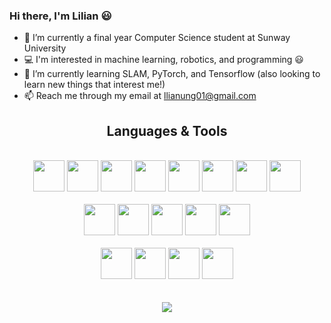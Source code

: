 ### Hi there, I'm Lilian 😃

- 🔭 I’m currently a final year Computer Science student at Sunway University
- 💻 I'm interested in machine learning, robotics, and programming 😃
- 🌱 I’m currently learning SLAM, PyTorch, and Tensorflow (also looking to learn new things that interest me!)
- 📫 Reach me through my email at llianung01@gmail.com

<div align="center">
<h2>Languages & Tools</h2><br>
<img height=50 src="https://cdn.jsdelivr.net/gh/devicons/devicon/icons/python/python-original.svg"/>  <img height=50 src="https://cdn.jsdelivr.net/gh/devicons/devicon/icons/java/java-original.svg"/>  <img height=50 src="https://cdn.jsdelivr.net/gh/devicons/devicon/icons/scala/scala-plain-wordmark.svg" /> <img height=50 src="https://cdn.jsdelivr.net/gh/devicons/devicon/icons/javascript/javascript-original.svg" />  <img height=50 src="https://cdn.jsdelivr.net/gh/devicons/devicon/icons/html5/html5-original.svg" />  <img height=50 src="https://cdn.jsdelivr.net/gh/devicons/devicon/icons/php/php-plain.svg" /> <img height=50 src="https://cdn.jsdelivr.net/gh/devicons/devicon/icons/css3/css3-original.svg" />  <img height=50 src="https://cdn.jsdelivr.net/gh/devicons/devicon/icons/mysql/mysql-original-wordmark.svg" />
<br><br>
<img height=50 src="https://cdn.jsdelivr.net/gh/devicons/devicon/icons/opencv/opencv-original-wordmark.svg" />  <img height=50 src="https://cdn.jsdelivr.net/gh/devicons/devicon/icons/pandas/pandas-original-wordmark.svg" />  <img height=50 src="https://cdn.jsdelivr.net/gh/devicons/devicon/icons/numpy/numpy-original-wordmark.svg" />  <img height=50 src="https://cdn.jsdelivr.net/gh/devicons/devicon/icons/arduino/arduino-original-wordmark.svg" />   <img height=50 src="https://cdn.jsdelivr.net/gh/devicons/devicon/icons/ubuntu/ubuntu-plain-wordmark.svg" />
<br><br>
<img height=50 src="https://cdn.jsdelivr.net/gh/devicons/devicon/icons/figma/figma-original.svg" />  <img height=50 src="https://cdn.jsdelivr.net/gh/devicons/devicon/icons/canva/canva-original.svg"/>  <img height=50 src="https://cdn.jsdelivr.net/gh/devicons/devicon/icons/photoshop/photoshop-plain.svg" />  <img height=50 src="https://cdn.jsdelivr.net/gh/devicons/devicon/icons/premierepro/premierepro-original.svg" />
</div>  
<br><br>
<div align="center">
<!--Statistics-->
<img src="https://github-readme-stats.vercel.app/api?username=mintchococookies&show_icons=true"/>
</div>  
